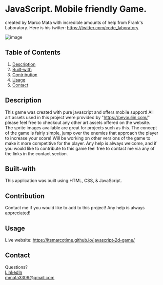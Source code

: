 # JavaScript. Mobile friendly Game.
created by Marco Mata with incredible amounts of help from Frank's Laboratory.
Here is his twitter: https://twitter.com/code_laboratory

![image](https://user-images.githubusercontent.com/101440634/223465033-e88bfe2e-1753-4568-a39d-81f4841b2c01.png)

## Table of Contents
1. [Description](#description)
2. [Built-with](#built-with)
3. [Contribution](#contribution)
4. [Usage](#usage)
5. [Contact](#contact)

## Description
This game was created with pure javascript and offers mobile support! All art assets used in this project were provided by "https://bevouliin.com/" please feel free to checkout any other art assets offered on the website. The sprite images available are great for projects such as this. The concept of the game is fairly simple, jump over the enemies that approach the player to increase your score! Will be working on other versions of the game to make it more competitive for the player. Any help is always welcome, and if you would like to contribute to this game feel free to contact me via any of the links in the contact section.

## Built-with
This application was built using HTML, CSS, & JavaScript.

## Contribution
Contact me if you would like to add to this project! Any help is always appreciated!

## Usage
Live website: https://itsmarcotime.github.io/javascript-2d-game/

## Contact
Questions? <br /> 
<a href="https://www.linkedin.com/in/marco-mata-8165bb175/">LinkedIn</a><br />
mmata3309@gmail.com